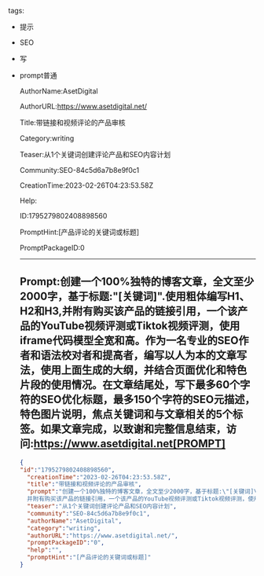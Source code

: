   tags: 
- 提示
- SEO
- 写
- prompt普通

  AuthorName:AsetDigital

  AuthorURL:https://www.asetdigital.net/

  Title:带链接和视频评论的产品审核

  Category:writing

  Teaser:从1个关键词创建评论产品和SEO内容计划

  Community:SEO-84c5d6a7b8e9f0c1

  CreationTime:2023-02-26T04:23:53.58Z

  Help:

  ID:1795279802408898560

  PromptHint:[产品评论的关键词或标题]

  PromptPackageID:0

  ---

  ## Prompt:创建一个100%独特的博客文章，全文至少2000字，基于标题:"[关键词]".使用粗体编写H1、H2和H3,并附有购买该产品的链接引用，一个该产品的YouTube视频评测或Tiktok视频评测，使用iframe代码模型全宽和高。作为一名专业的SEO作者和语法校对者和提高者，编写以人为本的文章写法，使用上面生成的大纲，并结合页面优化和特色片段的使用情况。在文章结尾处，写下最多60个字符的SEO优化标题，最多150个字符的SEO元描述，特色图片说明，焦点关键词和与文章相关的5个标签。如果文章完成，以致谢和完整信息结束，访问:https://www.asetdigital.net[PROMPT]

  ```json
  {
  "id":"1795279802408898560",
    "creationTime":"2023-02-26T04:23:53.58Z",
    "title":"带链接和视频评论的产品审核",
    "prompt":"创建一个100%独特的博客文章，全文至少2000字，基于标题:\"[关键词]\".使用粗体编写H1、H2和H3,
    并附有购买该产品的链接引用，一个该产品的YouTube视频评测或Tiktok视频评测，使用iframe代码模型全宽和高。作为一名专业的SEO作者和语法校对者和提高者，编写以人为本的文章写法，使用上面生成的大纲，并结合页面优化和特色片段的使用情况。在文章结尾处，写下最多60个字符的SEO优化标题，最多150个字符的SEO元描述，特色图片说明，焦点关键词和与文章相关的5个标签。如果文章完成，以致谢和完整信息结束，访问:https://www.asetdigital.net[PROMPT]",
    "teaser":"从1个关键词创建评论产品和SEO内容计划",
    "community":"SEO-84c5d6a7b8e9f0c1",
    "authorName":"AsetDigital",
    "category":"writing",
    "authorURL":"https://www.asetdigital.net/",
    "promptPackageID":"0",
    "help":"",
    "promptHint":"[产品评论的关键词或标题]"
  }
  ```
